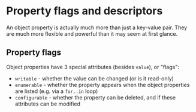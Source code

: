 # Property flags and descriptors

An object property is actually much more than just a key-value pair. They are much more flexible and powerful than it may seem at first glance.

## Property flags

Object properties have 3 special attributes (besides `value`), or "flags":

* `writable` - whether the value can be changed (or is it read-only)
* `enumerable` - whether the property appears when the object properties are listed (e.g. via a `for..in` loop)
* `configurable` - whether the property can be deleted, and if these attributes can be modified
